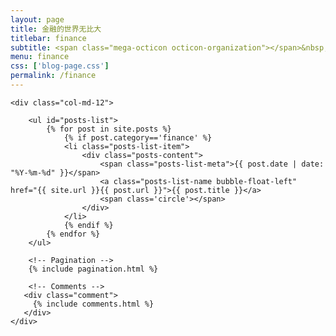 ```yaml
---
layout: page
title: 金融的世界无比大
titlebar: finance
subtitle: <span class="mega-octicon octicon-organization"></span>&nbsp;&nbsp; 记录金融的零星知识
menu: finance
css: ['blog-page.css']
permalink: /finance
---
```


<div class="row">

    <div class="col-md-12">

        <ul id="posts-list">
            {% for post in site.posts %}
                {% if post.category=='finance' %}
                <li class="posts-list-item">
                    <div class="posts-content">
                        <span class="posts-list-meta">{{ post.date | date: "%Y-%m-%d" }}</span>
                        <a class="posts-list-name bubble-float-left" href="{{ site.url }}{{ post.url }}">{{ post.title }}</a>
                        <span class='circle'></span>
                    </div>
                </li>
                {% endif %}
            {% endfor %}
        </ul> 

        <!-- Pagination -->
        {% include pagination.html %}

        <!-- Comments -->
       <div class="comment">
         {% include comments.html %}
       </div>
    </div>

</div>
<script>
    $(document).ready(function(){

        // Enable bootstrap tooltip
        $("body").tooltip({ selector: '[data-toggle=tooltip]' });

    });
</script>